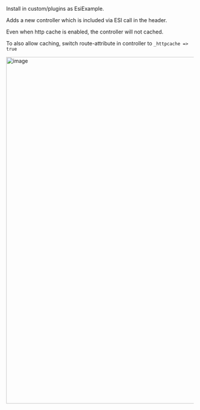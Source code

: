 Install in custom/plugins as EsiExample.

Adds a new controller which is included via ESI call in the header.

Even when http cache is enabled, the controller will not cached.

To also allow caching, switch route-attribute in controller to  `_httpcache => true`

<img width="928" alt="image" src="https://github.com/OliverSkroblin/esi-example/assets/1035358/5e2a757d-762d-4f03-9d39-8b428670de55">
